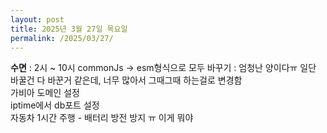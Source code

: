 ```yaml
---
layout: post
title: 2025년 3월 27일 목요일
permalink: /2025/03/27/
---
```

**수면** : 2시 ~ 10시
commonJs → esm형식으로 모두 바꾸기 : 엄청난 양이다ㅠ 일단 바꿀건 다 바꾼거 같은데, 너무 많아서 그때그때 하는걸로 변경함<br/>
가비아 도메인 설정<br/>
iptime에서 db포트 설정<br/>
자동차 1시간 주행 - 배터리 방전 방지 ㅠ 이게 뭐야
